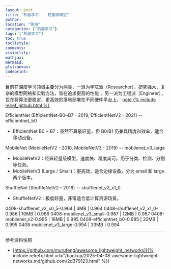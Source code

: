 ```yaml
---
layout: post
title: "机器学习 -- 轻量级模型"
author:
location: "珠海"
categories: ["机器学习"]
tags: ["机器学习"]
toc: true
toclistyle:
comments:
visibility:
mathjax:
mermaid:
glslcanvas:
codeprint:
---
```


目前在深度学习领域主要分为两类，一派为学院派（Researcher），研究强大、复杂的模型网络和实验方法，旨在追求更高的性能； 另一派为工程派（Engineer），旨在将算法更稳定、更高效的落地部署在不同硬件平台上。
[note {% include relref_github.html %}](https://github.com/murufeng/awesome_lightweight_networks)

EfficientNet (EfficientNet-B0~B7 - 2019, EfficientNetV2 - 2021) -- efficientnet_b0
* EfficientNet B0 ~ B7：虽然不算最轻量，但 B0/B1 仍兼具精度和效率，适合移动设备。

MobileNet (MobileNetV2 - 2018, MobileNetV3 - 2019) -- mobilenet_v3_large
* MobileNetV2：经典轻量级模型，速度快、精度尚可。用于分类、检测、分割等任务。
* MobileNetV3 (Large / Small)：更高效，适合边缘设备，分为 small 和 large 两个版本。

ShuffleNet (ShuffleNetV2 - 2018) -- shufflenet_v2_x1_0
* ShuffleNetV2：极度轻量，非常适合低计算资源场景。


0408-shufflenet_v2_x0_5-0.964 | 3MB | 0.964
0408-shufflenet_v2_x1_0-0.986 | 10MB | 0.986
0408-mobilenet_v3_small-0.987 | 12MB | 0.987
0408-mobilenet_v2-0.995       | 18MB | 0.995
0408-efficientnet_b0-0.995    | 32MB | 0.995
0408-mobilenet_v3_large-0.994 | 33MB | 0.994


<hr class='reviewline'/>
<p class='reviewtip'><script type='text/javascript' src='{% include relref.html url="/assets/reviewjs/blogs/2025-04-08-awesome-lightweight-networks.md.js" %}'></script></p>
<font class='ref_snapshot'>参考资料快照</font>

- [https://github.com/murufeng/awesome_lightweight_networks]({% include relrefx.html url="/backup/2025-04-08-awesome-lightweight-networks.md/github.com/2d379123.html" %})
